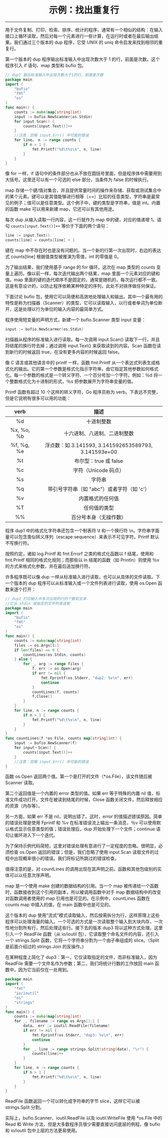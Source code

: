 <center><h1>示例：找出重复行</h1></center>

---

用于文件复制、打印、检索、排序、统计的程序，通常有一个相似的结构：在输入接口上循环读取，然后对每一个元素进行一些计算，在运行时或者在最后输出结果。我们通过三个版本的 dup 程序，它受 UNIX 的 uniq 命令启发来找到相邻的重复行。

第一个版本的 dup 程序输出标准输入中出现次数大于 1 的行，前面是次数。这个程序引入 if 语句、map 类型和 bufio 包。

```go
// dup1 输出标准输入中出现次数大于1的行，前面是次数
package main
import (
    "bufio"
    "fmt"
    "os"
)
func main() {
    counts := make(map[string]int)
    input := bufio.NewScanner(os.Stdin)
    for input.Scan() {
        counts[input.Text()]++
    }
    //注意：忽略 input.Err() 中可能的错误
    for line， n := range counts {
        if n > 1 {
            fmt.Printf("%d\t%s\n", n, line)
        }
    }
}
```

像 for 一样，if 语句中的条件部分也从不放在圆括号里面，但是程序体中需要用到大括号。这里还可以有一个可选的 else 部分，当条件为 false 的时候执行。

map 存储一个键/值对集合，并且提供常量时间的操作来存储、获取或测试集合中的某个元素。键可以是其值能够进行相等（==）比较的任意类型，字符串是最常见的例子；值可以是任意类型。这个例子中，键的类型是字符串，值是 int。内置的函数 make 可以用来新建 map，它还可以有其他用途。

每次 dup 从输入读取一行内容，这一行就作为 map 中的键，对应的值递增 1。语句 `counts[input.Text()]++` 等价于下面的两个语句：

```go
line := input.Text()
counts[line] = counts[line] + 1
```

键在 map 中不存在时也是没有问题的。当一个新的行第一次出现时，右边的表达式 counts[line] 根据值类型被推演为零值，int 的零值是 0。

为了输出结果，我们使用基于 range 的 for 循环，这次在 map 类型的 counts 变量上遍历。像以前一样，每次迭代输出两个结果，map 里面一个元素对应的键和值。map 里面的键的迭代顺序不是固定的，通常是随机的，每次运行都不一致。这是有意设计的，以防止程序依赖某种特定的序列，此处不对排序做任何保证。

下面讨论 bufio 包，使用它可以简便和高效地处理输入和输出。其中一个最有用的特性是称为扫描器（Scanner）的类型，它可以读取输入，以行或者单词为单位断开，这是处理以行为单位的输入内容的最简单方式。

程序使用短变量的声明方式，新建一个 bufio.Scanner 类型 input 变量：

```go
input := bufio.NewScarmer(os.Stdin)
```

扫描器从程序的标准输入进行读取。每一次调用 input.Scan() 读取下一行，并且将结尾的换行符去掉；通过调用 input.Text() 来获取读到的内容。Scan 函数在读到新行的时候返回 true，在没有更多内容的时候返回 false。

像 C 语言或其他语言中的 printf 一样，函数 fmt.Printf 从一个表达式列表生成格式化的输出。它的第一个参数是格式化指示字符串，由它指定其他参数如何格式化。每一个参数的格式是一个转义字符、一个百分号加一个字符。例如：％d 将一个整数格式化为十进制的形式，％s 把参数展开为字符串变量的值。

Printf 函数有超过 10 个这样的转义字符，Go 程序员称为 verb。下表远不完整，但是它说明有很多可以用的功能：

|    verb    |                         描述                         |
| :--------: | :--------------------------------------------------: |
|     %d     |                      十进制整数                      |
| %x, %o, %b |             十六进制、八进制、二进制整数             |
| %f, %g, %e | 浮点数：如 3.141593, 3.141592653589793, 3.141593e+00 |
|     %t     |                布尔型：true 或 false                 |
|     %c     |                 字符（Unicode 码点）                 |
|     %s     |                        字符串                        |
|     %q     |      带引号字符串（如 "abc"）或者字符（如 'c'）      |
|     %v     |                   内置格式的任何值                   |
|     %T     |                     任何值的类型                     |
|     %%     |                百分号本身（无操作数）                |

程序 dup1 中的格式化字符串还包含一个制表符 \t 和一个换行符 \n。字符串字面量可以包含类似转义序列（escape sequence）来表示不可见字符。Printf 默认不写换行符。

按照约定，诸如 log.Printf 和 fmt.Errorf 之类的格式化函数以 f 结尾，使用和 fmt.Printf 相同的格式化规则；而那些以 ln 结尾的函数（如 Println）则使用 ％v 的方式来格式化参数，并在最后追加换行符。

许多程序既可以像 dup 一样从标准输入进行读取，也可以从具体的文件读取。下一个版本的 dup 程序可以从标准输入或一个文件列表进行读取，使用 os.Open 函数来逐个打开：

```go
// dup2 打印输入中多次出现的行的个数和文本
//它从 stdin 或指定的文件列表读取
package main
import (
    "bufio"
    "fmt"
    "os"
)
func main() {
    counts := make(map[string]int)
    files := os.Args[l:]
    if len(files) == 0 {
        countLines(os.Stdin, counts)
    } else {
        for _, arg := range files {
            f, err := os.Open(arg)
            if err != nil {
                fmt.Fprintf(os.Stderr, "dup2: %v\n", err)
                continue
            }
            countLines(f, counts)
            f,Close()
        }
    }
    for line, n := range counts {
        if n > 1 {
            fmt.Printf("%d\t%s\n", n, line)
        }
    }
}
func countLines(f *os.File, counts map[string]int) {
    input := bufio.NewScanner(f)
    for input・Scan() {
        counts[input.Text()]++
    }
    //注意：忽略 input.Err() 中可能的错误
}
```

函数 os.Open 返回两个值。第一个是打开的文件（\*os.File），该文件随后被 Scanner 读取。

第二个返回值是一个内置的 error 类型的值。如果 err 等于特殊的内置 nil 值，标准文件成功打开。文件在被读到结尾的时候，Close 函数关闭文件，然后释放相应的资源（内存等）。

另一方面，如果 err 不是 nil，说明出错了。这时，error 的值描述错误原因。简单的错误处理是使用 Fprintf 和 %v 在标准错误流上输出一条消息，％v 可以使用默认格式显示任意类型的值；错误处理后，dup 开始处理下一个文件；continue 语句让循环进入下一个迭代。

为了保持示例代码简短，这里对错误处理有意进行了一定程度的忽略。很明显，必须检查 os.Open 返回的错误；但是，我们忽略了使用 input.Scan 读取文件的过程中出现概率很小的错误。我们将标记所跳过的错误检查。

值得注意的是，对 countLines 的调用出现在其声明之前。函数和其他包级别的实体可以以任意次序声明。

map 是一个使用 make 创建的数据结构的引用。当一个 map 被传递给一个函数时，函数接收到这个引用的副本，所以被调用函数中对于 map 数据结构中的改变对函数调用者使用的 map 引用也是可见的。在示例中，countLines 函数在 counts map 中插入的值，在 main 函数中也是可见的。

这个版本的 dup 使用“流式”模式读取输入，然后按需拆分为行，这样原理上这些程序可以处理海量的输入。一个可选的方式是一次读取整个输入到大块内存，一次性地分割所有行，然后处理这些行。接下去的版本 dup3 将以这种方式处理。这里引入一个 ReadFile 函数（从 io/ioutil 包），它读取整个命名文件的内容，还引入一个 strings.Split 函数，它将一个字符串分割为一个由子串组成的 slice。（Split 是前面介绍过的 strings.Join 的反操作。)

在某种程度上简化了 dup3：第一，它仅读取指定的文件，而非标准输入，因为 ReadFile 需要一个文件名作为参数；第二，我们将统计行数的工作放回 main 函数中，因为它当前仅在一处用到。

```go
package main
import (
    "fmt"
    "io/ioutil"
    "os"
    "strings"
)
func main() {
    counts := make(map[string]int)
    for _, filename := range os.Args[1:] {
        data， err := ioutil.ReadFile(filename)
        if err != nil {
            fmt.Fprintf(os.Stderr, "dup3: %v\n", err)
            continue
        }
        for _, line := range strings.Split(string(data), "\r") {
            counts[line]++
        }
    }
    for line, n := range counts {
        if n > 1 {
            fmt.Printf("%d\t%s\n", n, line)
        }
    }
}
```

ReadFile 函数返回一个可以转化成字符串的字节 slice，这样它可以被 strings.Split 分割。

实际上，bufio.Scanner、ioutil.ReadFile 以及 ioutil.WriteFile 使用 \*os.File 中的 Read 和 Write 方法，但是大多数程序员很少需要直接访问底层的例程。像 bufio 和 io/ioutil 包中上层的方法更易使用。
